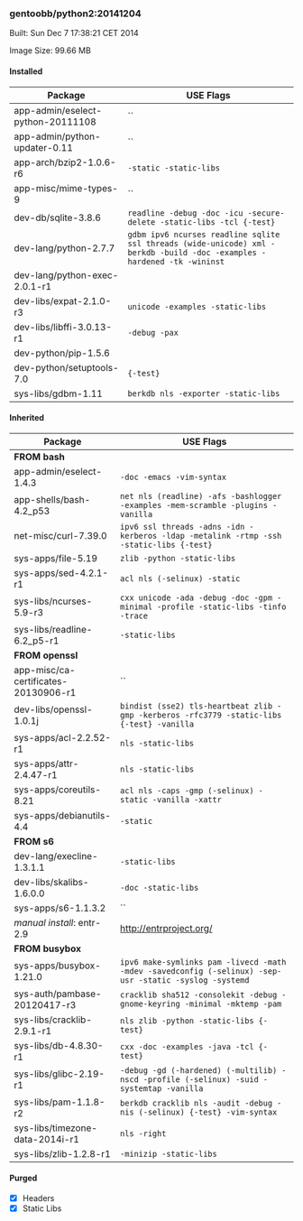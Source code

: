 ### gentoobb/python2:20141204
Built: Sun Dec  7 17:38:21 CET 2014

Image Size: 99.66 MB
#### Installed
Package | USE Flags
--------|----------
app-admin/eselect-python-20111108 | ``
app-admin/python-updater-0.11 | ``
app-arch/bzip2-1.0.6-r6 | `-static -static-libs`
app-misc/mime-types-9 | ``
dev-db/sqlite-3.8.6 | `readline -debug -doc -icu -secure-delete -static-libs -tcl {-test}`
dev-lang/python-2.7.7 | `gdbm ipv6 ncurses readline sqlite ssl threads (wide-unicode) xml -berkdb -build -doc -examples -hardened -tk -wininst`
dev-lang/python-exec-2.0.1-r1 | ` `
dev-libs/expat-2.1.0-r3 | `unicode -examples -static-libs`
dev-libs/libffi-3.0.13-r1 | `-debug -pax`
dev-python/pip-1.5.6 | ` `
dev-python/setuptools-7.0 | `{-test}`
sys-libs/gdbm-1.11 | `berkdb nls -exporter -static-libs`
#### Inherited
Package | USE Flags
--------|----------
**FROM bash** |
app-admin/eselect-1.4.3 | `-doc -emacs -vim-syntax`
app-shells/bash-4.2_p53 | `net nls (readline) -afs -bashlogger -examples -mem-scramble -plugins -vanilla`
net-misc/curl-7.39.0 | `ipv6 ssl threads -adns -idn -kerberos -ldap -metalink -rtmp -ssh -static-libs {-test}`
sys-apps/file-5.19 | `zlib -python -static-libs`
sys-apps/sed-4.2.1-r1 | `acl nls (-selinux) -static`
sys-libs/ncurses-5.9-r3 | `cxx unicode -ada -debug -doc -gpm -minimal -profile -static-libs -tinfo -trace`
sys-libs/readline-6.2_p5-r1 | `-static-libs`
**FROM openssl** |
app-misc/ca-certificates-20130906-r1 | ``
dev-libs/openssl-1.0.1j | `bindist (sse2) tls-heartbeat zlib -gmp -kerberos -rfc3779 -static-libs {-test} -vanilla`
sys-apps/acl-2.2.52-r1 | `nls -static-libs`
sys-apps/attr-2.4.47-r1 | `nls -static-libs`
sys-apps/coreutils-8.21 | `acl nls -caps -gmp (-selinux) -static -vanilla -xattr`
sys-apps/debianutils-4.4 | `-static`
**FROM s6** |
dev-lang/execline-1.3.1.1 | `-static-libs`
dev-libs/skalibs-1.6.0.0 | `-doc -static-libs`
sys-apps/s6-1.1.3.2 | ``
*manual install*: entr-2.9 | http://entrproject.org/
**FROM busybox** |
sys-apps/busybox-1.21.0 | `ipv6 make-symlinks pam -livecd -math -mdev -savedconfig (-selinux) -sep-usr -static -syslog -systemd`
sys-auth/pambase-20120417-r3 | `cracklib sha512 -consolekit -debug -gnome-keyring -minimal -mktemp -pam`
sys-libs/cracklib-2.9.1-r1 | `nls zlib -python -static-libs {-test}`
sys-libs/db-4.8.30-r1 | `cxx -doc -examples -java -tcl {-test}`
sys-libs/glibc-2.19-r1 | `-debug -gd (-hardened) (-multilib) -nscd -profile (-selinux) -suid -systemtap -vanilla`
sys-libs/pam-1.1.8-r2 | `berkdb cracklib nls -audit -debug -nis (-selinux) {-test} -vim-syntax`
sys-libs/timezone-data-2014i-r1 | `nls -right`
sys-libs/zlib-1.2.8-r1 | `-minizip -static-libs`
#### Purged
- [x] Headers
- [x] Static Libs
